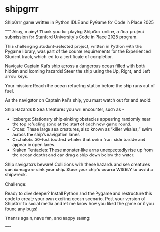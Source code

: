 # shipgrrr
ShipGrrr game written in Python IDLE and PyGame for Code in Place 2025

"""
Ahoy, matey! Thank you for playing ShipGrrr online, a final project submission for Stanford University's Code in Place 2025 program.

This challenging student-selected project, written in Python with the Pygame library, was part of the course requirements for the Experienced Student track, which led to a certificate of completion.

Navigate Captain Kai's ship across a dangerous ocean filled with both hidden and looming hazards! Steer the ship using the Up, Right, and Left arrow keys.

Your mission: Reach the ocean refueling station before the ship runs out of fuel.

As the navigator on Captain Kai's ship, you must watch out for and avoid:

Ship Hazards & Sea Creatures you will encounter, such as -

* Icebergs: Stationary ship-sinking obstacles appearing randomly near the top refueling zone at the start of each new game round.
* Orcas: These large sea creatures, also known as “killer whales,” swim across the ship’s navigation lanes.
* Cachalots: 50-foot toothed whales that swim from side to side and appear in open lanes.
* Kraken Tentacles: These monster-like arms unexpectedly rise up from the ocean depths and can drag a ship down below the water.

Ship navigators beware! Collisions with these hazards and sea creatures can damage or sink your ship. Steer your ship's course WISELY to avoid a shipwreck.

Challenge:

Ready to dive deeper? Install Python and the Pygame and restructure this code to create your own exciting ocean scenario.
Post your version of ShipGrrr to social media and let me know how you liked the game or if you found any bugs!

Thanks again, have fun, and happy sailing!

"""

